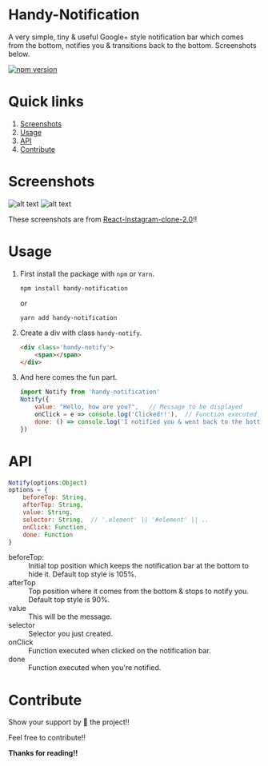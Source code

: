 # Handy-Notification
A very simple, tiny & useful Google+ style notification bar which comes from the bottom, notifies you & transitions back to the bottom. Screenshots below.

[![npm version](https://badge.fury.io/js/handy-notification.svg)](https://www.npmjs.com/package/handy-notification)

# Quick links
1. [Screenshots](#screenshots)
2. [Usage](#usage)
3. [API](#api)
4. [Contribute](#contribute)

# Screenshots
![alt text](https://raw.githubusercontent.com/yTakkar/Handy-Notification/master/screenshots/Snap%202017-05-23%20at%2001.21.00.png)
![alt text](https://raw.githubusercontent.com/yTakkar/Handy-Notification/master/screenshots/Snap%202017-05-23%20at%2000.15.02.png)

These screenshots are from [React-Instagram-clone-2.0](https://github.com/yTakkar/React-Instagram-clone-2.0)!!

# Usage

1. First install the package with `npm` or `Yarn`.
    ```
    npm install handy-notification
    ```
    or
    ```
    yarn add handy-notification
    ```

2. Create a div with class `handy-notify`.
    ```html
    <div class='handy-notify'>
        <span></span>
    </div>
    ```

3. And here comes the fun part.
    ```javascript
    import Notify from 'handy-notification'
    Notify({
        value: "Hello, how are you?",   // Message to be displayed
        onClick = e => console.log('Clicked!!'),  // Function executed when clicked on the notification bar
        done: () => console.log('I notified you & went back to the bottom!')    // function to be executed when you're notified
    })
    ```

# API
```JavaScript
Notify(options:Object)
options = {
    beforeTop: String,
    afterTop: String,
    value: String,
    selector: String,  // '.element' || '#element' || ..
    onClick: Function,
    done: Function
}
```

<dl>
  <dt>beforeTop:</dt>
  <dd>Initial top position which keeps the notification bar at the bottom to hide it. Default top style is 105%.</dd>

  <dt>afterTop</dt>
  <dd>Top position where it comes from the bottom & stops to notify you. Default top style is 90%.</dd>

  <dt>value</dt>
  <dd>This will be the message.</dd>

  <dt>selector</dt>
  <dd>Selector you just created.</dd>

  <dt>onClick</dt>
  <dd>Function executed when clicked on the notification bar.</dd>

  <dt>done</dt>
  <dd>Function executed when you're notified.</dd>
</dl>

# Contribute
Show your support by 🌟 the project!!

Feel free to contribute!!

**Thanks for reading!!**
